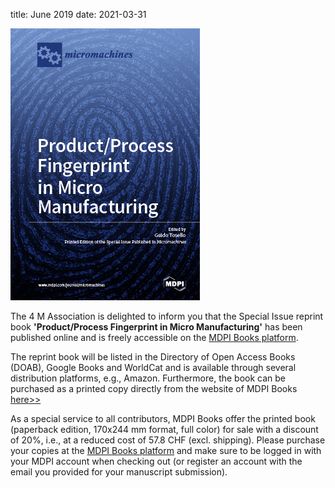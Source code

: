 title: June 2019
date: 2021-03-31

<img src="/images/ProductProcess_Fingerprint_in_Micro_Manufacturing_0.jpg">

The 4 M Association is delighted to inform you that the Special Issue reprint book **'Product/Process Fingerprint in Micro Manufacturing'** has been published online and is freely accessible on the [MDPI Books platform](http://www.mdpi.com/books/pdfview/book/1325). 

The reprint book will be listed in the Directory of Open Access Books (DOAB), Google Books and WorldCat and is available through several distribution platforms, e.g., Amazon. Furthermore, the book can be purchased as a printed copy directly from the website of MDPI Books [here>>](https://www.mdpi.com/books/pdfview/book/1325/)

As a special service to all contributors, MDPI Books offer the printed book (paperback edition, 170x244 mm format, full color) for sale with a discount of 20%, i.e., at a reduced cost of 57.8 CHF (excl. shipping). Please purchase your copies at the [MDPI Books platform](http://www.mdpi.com/books/pdfview/book/1325) and make sure to be logged in with your MDPI account when checking out (or register an account with the email you provided for your manuscript submission).
